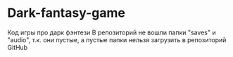 # Dark-fantasy-game
Код игры про дарк фэнтези
В репозиторий не вошли папки "saves" и "audio", т.к. они пустые, а пустые папки нельзя загрузить в репозиторий GitHub
